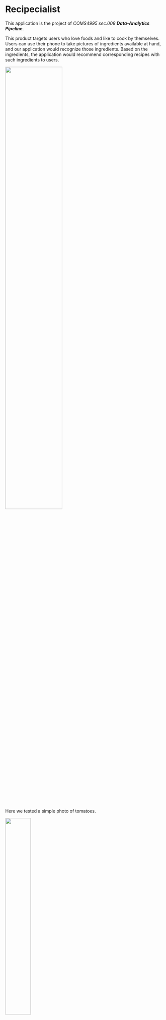 # Recipecialist

This application is the project of _COMS4995 sec.009 **Data-Analytics Pipeline**_.

This product targets users who love foods and like to cook by themselves. Users can use their phone to take pictures of ingredients available at hand, and our application would recognize those ingredients. Based on the ingredients, the application would recommend corresponding recipes with such ingredients to users.


<img src="https://github.com/lullaby1024/Pipeline_Project/blob/master/demo/MVP/index_page.png" width="60%">

Here we tested a simple photo of tomatoes. 

<img src="https://github.com/lullaby1024/Pipeline_Project/blob/master/demo/MVP/tomatoes.jpg" width="40%">

The uploading service is handled by `UploadHandler()`. If the file is successfuly uploaded, a message will be sent. 

<img src="https://github.com/lullaby1024/Pipeline_Project/blob/master/demo/MVP/upload.png" width="60%">


<img src="https://github.com/lullaby1024/Pipeline_Project/blob/master/demo/MVP/recommend.png" width="90%">

